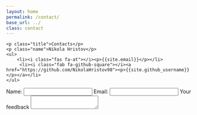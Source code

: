 ```yaml
---
layout: home
permalink: /contact/
base_url: ../
class: contact
---
```


<div class="contacts">
    
    <p class="title">Contacts</p>
    <p class="name">Nikola Hristov</p>
    <ul>   
        <li><i class="fas fa-at"></i><p>{{site.email}}</p></li>
         <li><i class="fab fa-github-square"></i><a href="https://github.com/NikolaHristov98"><p>{{site.github_username}}</p></a></li>
    </ul>
</div> 

<div class="contact-form">
    <form action="POST">
        <label for="name">Name:</label>
        <input type="text" id="name">
        <label for="email">Email:</label>
        <input type="text"  id="email">
        <label for="feedback">Your feedback</label>
        <textarea type="text" id="feedvack"></textarea>
    </form>
</div>